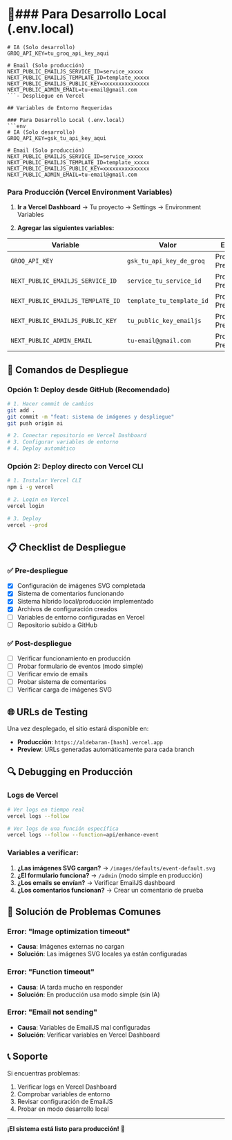 # 🚀### Para Desarrollo Local (.env.local)
```env
# IA (Solo desarrollo)
GROQ_API_KEY=tu_groq_api_key_aqui

# Email (Solo producción)
NEXT_PUBLIC_EMAILJS_SERVICE_ID=service_xxxxx
NEXT_PUBLIC_EMAILJS_TEMPLATE_ID=template_xxxxx  
NEXT_PUBLIC_EMAILJS_PUBLIC_KEY=xxxxxxxxxxxxxxx
NEXT_PUBLIC_ADMIN_EMAIL=tu-email@gmail.com
```- Despliegue en Vercel

## Variables de Entorno Requeridas

### Para Desarrollo Local (.env.local)
```env
# IA (Solo desarrollo)
GROQ_API_KEY=gsk_tu_api_key_aqui

# Email (Solo producción)
NEXT_PUBLIC_EMAILJS_SERVICE_ID=service_xxxxx
NEXT_PUBLIC_EMAILJS_TEMPLATE_ID=template_xxxxx  
NEXT_PUBLIC_EMAILJS_PUBLIC_KEY=xxxxxxxxxxxxxxx
NEXT_PUBLIC_ADMIN_EMAIL=tu-email@gmail.com
```

### Para Producción (Vercel Environment Variables)

1. **Ir a Vercel Dashboard** → Tu proyecto → Settings → Environment Variables

2. **Agregar las siguientes variables:**

| Variable | Valor | Entorno |
|----------|-------|---------|
| `GROQ_API_KEY` | `gsk_tu_api_key_de_groq` | Production, Preview |
| `NEXT_PUBLIC_EMAILJS_SERVICE_ID` | `service_tu_service_id` | Production, Preview |
| `NEXT_PUBLIC_EMAILJS_TEMPLATE_ID` | `template_tu_template_id` | Production, Preview |
| `NEXT_PUBLIC_EMAILJS_PUBLIC_KEY` | `tu_public_key_emailjs` | Production, Preview |
| `NEXT_PUBLIC_ADMIN_EMAIL` | `tu-email@gmail.com` | Production, Preview |

## 🔧 Comandos de Despliegue

### Opción 1: Deploy desde GitHub (Recomendado)
```bash
# 1. Hacer commit de cambios
git add .
git commit -m "feat: sistema de imágenes y despliegue"
git push origin ai

# 2. Conectar repositorio en Vercel Dashboard
# 3. Configurar variables de entorno
# 4. Deploy automático
```

### Opción 2: Deploy directo con Vercel CLI
```bash
# 1. Instalar Vercel CLI
npm i -g vercel

# 2. Login en Vercel
vercel login

# 3. Deploy
vercel --prod
```

## 📋 Checklist de Despliegue

### ✅ Pre-despliegue
- [x] Configuración de imágenes SVG completada
- [x] Sistema de comentarios funcionando
- [x] Sistema híbrido local/producción implementado
- [x] Archivos de configuración creados
- [ ] Variables de entorno configuradas en Vercel
- [ ] Repositorio subido a GitHub

### ✅ Post-despliegue
- [ ] Verificar funcionamiento en producción
- [ ] Probar formulario de eventos (modo simple)
- [ ] Verificar envío de emails
- [ ] Probar sistema de comentarios
- [ ] Verificar carga de imágenes SVG

## 🌐 URLs de Testing

Una vez desplegado, el sitio estará disponible en:
- **Producción**: `https://aldebaran-[hash].vercel.app`
- **Preview**: URLs generadas automáticamente para cada branch

## 🔍 Debugging en Producción

### Logs de Vercel
```bash
# Ver logs en tiempo real
vercel logs --follow

# Ver logs de una función específica
vercel logs --follow --function=api/enhance-event
```

### Variables a verificar:
1. **¿Las imágenes SVG cargan?** → `/images/defaults/event-default.svg`
2. **¿El formulario funciona?** → `/admin` (modo simple en producción)
3. **¿Los emails se envían?** → Verificar EmailJS dashboard
4. **¿Los comentarios funcionan?** → Crear un comentario de prueba

## 🚨 Solución de Problemas Comunes

### Error: "Image optimization timeout"
- **Causa**: Imágenes externas no cargan
- **Solución**: Las imágenes SVG locales ya están configuradas

### Error: "Function timeout"
- **Causa**: IA tarda mucho en responder
- **Solución**: En producción usa modo simple (sin IA)

### Error: "Email not sending"
- **Causa**: Variables de EmailJS mal configuradas
- **Solución**: Verificar variables en Vercel Dashboard

## 📞 Soporte

Si encuentras problemas:
1. Verificar logs en Vercel Dashboard
2. Comprobar variables de entorno
3. Revisar configuración de EmailJS
4. Probar en modo desarrollo local

---

**¡El sistema está listo para producción!** 🎉
